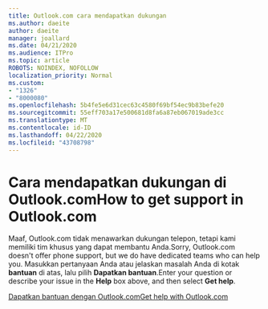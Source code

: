 ```yaml
---
title: Outlook.com cara mendapatkan dukungan
ms.author: daeite
author: daeite
manager: joallard
ms.date: 04/21/2020
ms.audience: ITPro
ms.topic: article
ROBOTS: NOINDEX, NOFOLLOW
localization_priority: Normal
ms.custom:
- "1326"
- "8000080"
ms.openlocfilehash: 5b4fe5e6d31cec63c4580f69bf54ec9b83befe20
ms.sourcegitcommit: 55eff703a17e500681d8fa6a87eb067019ade3cc
ms.translationtype: MT
ms.contentlocale: id-ID
ms.lasthandoff: 04/22/2020
ms.locfileid: "43708798"
---
```

# <a name="how-to-get-support-in-outlookcom"></a><span data-ttu-id="decb0-102">Cara mendapatkan dukungan di Outlook.com</span><span class="sxs-lookup"><span data-stu-id="decb0-102">How to get support in Outlook.com</span></span>

<span data-ttu-id="decb0-103">Maaf, Outlook.com tidak menawarkan dukungan telepon, tetapi kami memiliki tim khusus yang dapat membantu Anda.</span><span class="sxs-lookup"><span data-stu-id="decb0-103">Sorry, Outlook.com doesn't offer phone support, but we do have dedicated teams who can help you.</span></span>
<span data-ttu-id="decb0-104">Masukkan pertanyaan Anda atau jelaskan masalah Anda di kotak **bantuan** di atas, lalu pilih **Dapatkan bantuan**.</span><span class="sxs-lookup"><span data-stu-id="decb0-104">Enter your question or describe your issue in the **Help** box above, and then select **Get help**.</span></span>

[<span data-ttu-id="decb0-105">Dapatkan bantuan dengan Outlook.com</span><span class="sxs-lookup"><span data-stu-id="decb0-105">Get help with Outlook.com</span></span>](https://support.office.com/article/40676ad0-c831-45ac-a023-5be633be798d?wt.mc_id=Office_Outlook_com_Alchemy)
